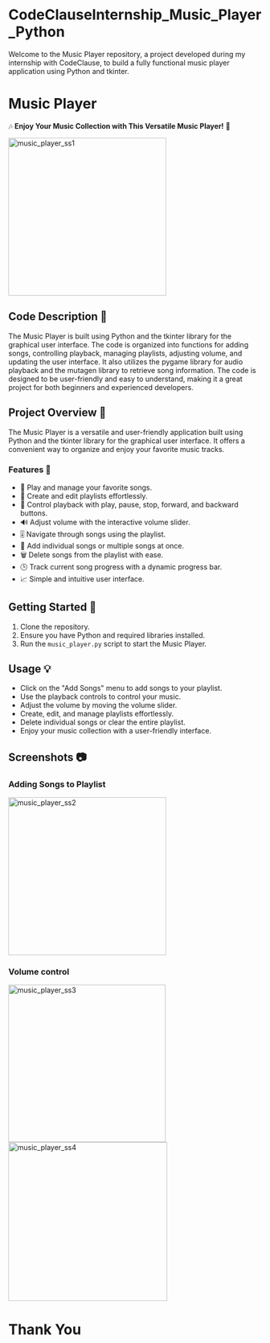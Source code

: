 # CodeClauseInternship_Music_Player_Python
Welcome to the Music Player repository, a project developed during my internship with CodeClause, to build a fully functional music player application using Python and tkinter.
# Music Player

🎶 **Enjoy Your Music Collection with This Versatile Music Player!** 🎵

<img width="314" alt="music_player_ss1" src="https://github.com/NikitaBeeram/CodeClauseInternship_Music_Player_Python/assets/108002991/99971a6f-f540-464d-a403-7685a14967fd">

## Code Description 🧾

The Music Player is built using Python and the tkinter library for the graphical user interface. The code is organized into functions for adding songs, controlling playback, managing playlists, adjusting volume, and updating the user interface. It also utilizes the pygame library for audio playback and the mutagen library to retrieve song information. The code is designed to be user-friendly and easy to understand, making it a great project for both beginners and experienced developers.
## Project Overview 🎵
The Music Player is a versatile and user-friendly application built using Python and the tkinter library for the graphical user interface. It offers a convenient way to organize and enjoy your favorite music tracks. 
### Features 🎉
- 🎵 Play and manage your favorite songs.
- 📂 Create and edit playlists effortlessly.
- 🎤 Control playback with play, pause, stop, forward, and backward buttons.
- 🔊 Adjust volume with the interactive volume slider.
- 🎚️ Navigate through songs using the playlist.
- 📁 Add individual songs or multiple songs at once.
- 🗑️ Delete songs from the playlist with ease.
- 🕒 Track current song progress with a dynamic progress bar.
- 📈 Simple and intuitive user interface.

## Getting Started 🚀

1. Clone the repository.
2. Ensure you have Python and required libraries installed.
3. Run the `music_player.py` script to start the Music Player.

## Usage 💡

- Click on the "Add Songs" menu to add songs to your playlist.
- Use the playback controls to control your music.
- Adjust the volume by moving the volume slider.
- Create, edit, and manage playlists effortlessly.
- Delete individual songs or clear the entire playlist.
- Enjoy your music collection with a user-friendly interface.

## Screenshots 📷
### Adding Songs to Playlist
<img width="314" alt="music_player_ss2" src="https://github.com/NikitaBeeram/CodeClauseInternship_Music_Player_Python/assets/108002991/63858198-9d2f-43fa-8500-ec34df27632a">

### Volume control
<img width="313" alt="music_player_ss3" src="https://github.com/NikitaBeeram/CodeClauseInternship_Music_Player_Python/assets/108002991/75c56e39-e199-4385-9a08-0b23540f8aaf">
<img width="316" alt="music_player_ss4" src="https://github.com/NikitaBeeram/CodeClauseInternship_Music_Player_Python/assets/108002991/c3fcb31a-7193-4422-9356-538f6d3fcbef">

# Thank You
